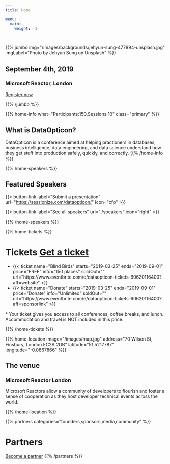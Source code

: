 ```yaml
---
title: Home

menu:
  main:
    weight: -1

---
```



{{% jumbo img="/images/backgrounds/jehyun-sung-477894-unsplash.jpg" imgLabel="Photo by Jehyun Sung on Unsplash" %}}

## September 4th, 2019
### Microsoft Reactor, London

<a class="btn primary btn-lg" style="margin-top: 1em;" href="" target="_blank">Register now</a>

{{% /jumbo %}}



{{% home-info what="Participants:150,Sessions:10" class="primary" %}}
## What is DataOpticon?

DataOpticon is a conference aimed at helping practioners in databases, business intelligence, data engineering, and data science understand how they get stuff into production safely, quickly, and correctly.
{{% /home-info %}}



{{% home-speakers %}}
## Featured Speakers

{{< button-link label="Submit a presentation"
                url="https://sessionize.com/dataopticon/"
                icon="cfp" >}}

{{< button-link label="See all speakers"
                url="./speakers"
                icon="right" >}}

{{% /home-speakers %}}


<!-- 

{{% home-subscribe  class="primary" %}}

## Stay connected to important updates

{{% /home-subscribe %}}

-->

{{% home-tickets %}}
# Tickets <a class="btn primary" href="https://www.eventbrite.com/e/dataopticon-tickets-60620116400?aff=website" target="_blank">Get a ticket</a>

<ul>
<li>{{< ticket name="Blind Birds"
           starts="2019-03-25"
           ends="2019-09-01"
           price="FREE"
           info="150 places"
           soldOut=""
           url="https://www.eventbrite.com/e/dataopticon-tickets-60620116400?aff=website" >}}</li>
<li>{{< ticket name="Donate"
           starts="2019-03-25"
           ends="2019-09-01"
           price="Donate"
           info="Unlimited"
           soldOut=""
           url="https://www.eventbrite.com/e/dataopticon-tickets-60620116400?aff=sponsorlink" >}}</li>
</ul>

\* Your ticket gives you access to all conferences, coffee breaks, and lunch. Accommodation and travel is NOT included in this price.

{{% /home-tickets %}}


<!-- ... -->

{{% home-location
    image="/images/map.jpg"
    address="70 Wilson St, Finsbury, London EC2A 2DB"
    latitude="51.5217787"
    longitude="-0.0867866" %}}

## The venue

### Microsoft Reactor London

Microsoft Reactors allow a community of developers to flourish and foster a sense of cooperation as they host developer technical events across the world.

{{% /home-location %}}



{{% partners categories="founders,sponsors,media,community" %}}
# Partners
<a class="btn primary btn-lg" style="margin-top: 1em;" href="https://www.eventbrite.com/e/dataopticon-tickets-60620116400?aff=sponsorlink" target="_blank">Become a partner</a>
{{% /partners %}}
